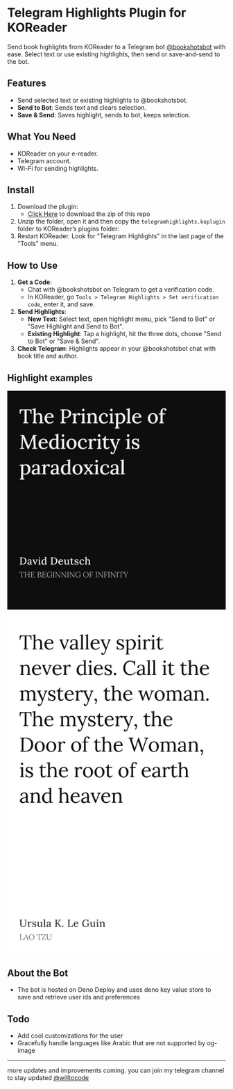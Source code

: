 # Telegram Highlights Plugin for KOReader

Send book highlights from KOReader to a Telegram bot [@bookshotsbot](https://t.me/bookshotsbot) with ease. Select text or use existing highlights, then send or save-and-send to the bot.

## Features

- Send selected text or existing highlights to @bookshotsbot.
- **Send to Bot**: Sends text and clears selection.
- **Save & Send**: Saves highlight, sends to bot, keeps selection.

## What You Need

- KOReader on your e-reader.
- Telegram account.
- Wi-Fi for sending highlights.

## Install

1. Download the plugin:
   - [Click Here](https://github.com/0xmiki/telegramhighlights.koplugin/archive/refs/heads/main.zip) to download the zip of this repo
2. Unzip the folder, open it and then copy the `telegramhighlights.koplugin` folder to KOReader’s plugins folder:
3. Restart KOReader. Look for "Telegram Highlights" in the last page of the "Tools" menu.

## How to Use

1. **Get a Code**:
   - Chat with @bookshotsbot on Telegram to get a verification code.
   - In KOReader, go `Tools > Telegram Highlights > Set verification code`, enter it, and save.
2. **Send Highlights**:
   - **New Text**: Select text, open highlight menu, pick "Send to Bot" or "Save Highlight and Send to Bot".
   - **Existing Highlight**: Tap a highlight, hit the three dots, choose "Send to Bot" or "Save & Send".
3. **Check Telegram**: Highlights appear in your @bookshotsbot chat with book title and author.

## Highlight examples

![Alt text](./images/david.jpg)

![Alt text](./images/lao.jpg)

## About the Bot

- The bot is hosted on Deno Deploy and uses deno key value store to save and retrieve user ids and preferences

## Todo

- Add cool customizations for the user
- Gracefully handle languages like Arabic that are not supported by og-image

---

more updates and improvements coming. you can join my telegram channel to stay updated [@willtocode](https://t.me/willtocode)

